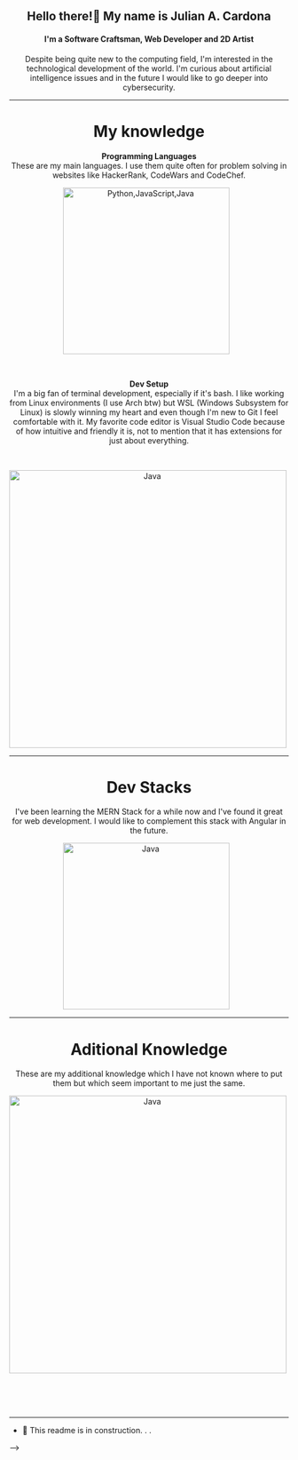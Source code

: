 <h2 align="center">Hello there!👋 My name is Julian A. Cardona</h2>
<h4 align="center">I'm a Software Craftsman, Web Developer and 2D Artist</h4>

<p align="center">
  Despite being quite new to the computing field, I'm interested in the technological development of the world. I'm curious about artificial intelligence issues and in the future I would like to go deeper into cybersecurity.
</p>

---

<h1 align="center">My knowledge</h1>

<p align="center">
    <b> Programming Languages</b>
  <br/>
    These are my main languages. I use them quite often for problem solving in websites like HackerRank, CodeWars and CodeChef.
</p>

<p align="center">
  <a href="https://skillicons.dev">
    <img alt="Python,JavaScript,Java" width="300px" style="padding-right:10px;" src="https://skillicons.dev/icons?i=py,js,java" />
  </a>
</p>

<br/>

<p align="center">
    <b> Dev Setup</b>
  <br/>
  I'm a big fan of terminal development, especially if it's bash. I like working from Linux environments (I use Arch btw) but WSL (Windows Subsystem for Linux) is slowly winning my heart and even though I'm new to Git I feel comfortable with it. My favorite code editor is Visual Studio Code because of how intuitive and friendly it is, not to mention that it has extensions for just about everything.
</p>

<br/>

<p align="center">
  <a href="https://skillicons.dev">
    <img alt="Java" width="500px" style="padding-right:10px;" src="https://skillicons.dev/icons?i=git,bash,linux,vscode,docker" />
  </a>
</p>

---

<h1 align="center">Dev Stacks</h1>

<p align="center">
  I've been learning the MERN Stack for a while now and I've found it great for web development. I would like to complement this stack with Angular in the future.
</p>

<p align="center">
  <a href="https://skillicons.dev">
    <img alt="Java" width="300px" style="padding-right:10px;" src="https://skillicons.dev/icons?i=mongodb,express,react,nodejs" />
  </a>
</p>

---

<h1 align="center">Aditional Knowledge</h1>

<p align="center">
  These are my additional knowledge which I have not known where to put them but which seem important to me just the same.
</p>

<p align="center">
  <a href="https://skillicons.dev">
    <img alt="Java" width="500px" style="padding-right:10px;" src="https://skillicons.dev/icons?i=latex,ai,ps,figma" />
  </a>
</p>

<br/><br/><br/>

---

- 🔭 This readme is in construction. . .

[//]: # "- 🔭 I’m currently working on ..."
[//]: # "- 🌱 I’m currently learning ..."
[//]: # "- 👯 I’m looking to collaborate on ..."
[//]: # "- 🤔 I’m looking for help with ..."
[//]: # "- 💬 Ask me about ..."
[//]: # "- 📫 How to reach me: ..."
[//]: # "- 😄 Pronouns: ..."
[//]: # "- ⚡ Fun fact: ..."


-->
